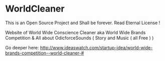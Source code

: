 # WorldCleaner
This is an Open Source Project and Shall be forever. Read Eternal License ! 

Website of World Wide Conscience Cleaner aka World Wide Brands Competition & All about OdicforceSounds ( Story and Music ( all Free ) ) 

Go deeper here: http://www.ideaswatch.com/startup-idea/world-wide-brands-competition--world-cleaner-#
